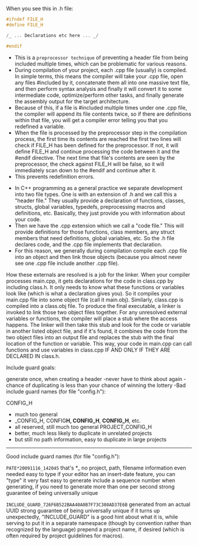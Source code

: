 When you see this in .h file:

```cpp
#ifndef FILE_H
#define FILE_H

/_ ... Declarations etc here ... _/

#endif
```

-   This is a `preprocessor technique` of preventing a header file from being included multiple times,
    which can be problematic for various reasons.
-   During compilation of your project, each .cpp file (usually) is compiled. In simple terms, this means the compiler will take your .cpp file, open any files #included by it, concatenate them all into one massive text file, and then perform syntax analysis and finally it will convert it to some intermediate code, optimize/perform other tasks, and finally generate the assembly output for the target architecture.
-   Because of this, if a file is #included multiple times under one .cpp file, the compiler will append its file contents twice, so if there are definitions within that file, you will get a compiler error telling you that you redefined a variable.
-   When the file is processed by the preprocessor step in the compilation process, the first time its contents are reached the first two lines will check if FILE_H has been defined for the preprocessor. If not, it will define FILE_H and continue processing the code between it and the #endif directive. The next time that file's contents are seen by the preprocessor, the check against FILE_H will be false, so it will immediately scan down to the #endif and continue after it.
-   This prevents redefinition errors.

*   In C++ programming as a general practice we separate development into two file types. One is with an extension of .h and we call this a "header file." They usually provide a declaration of functions, classes, structs, global variables, typedefs, preprocessing macros and definitions, etc. Basically, they just provide you with information about your code.
*   Then we have the .cpp extension which we call a "code file." This will provide definitions for those functions, class members, any struct members that need definitions, global variables, etc. So the .h file declares code, and the .cpp file implements that declaration.
*   For this reason, we generally during compilation compile each .cpp file into an object and then link those objects (because you almost never see one .cpp file include another .cpp file).

How these externals are resolved is a job for the linker.
When your compiler processes main.cpp, it gets declarations for the code in class.cpp by including class.h. It only needs to know what these functions or variables look like (which is what a declaration gives you). So it compiles your main.cpp file into some object file (call it main.obj). Similarly, class.cpp is compiled into a class.obj file.
To produce the final executable, a linker is invoked to link those two object files together. For any unresolved external variables or functions, the compiler will place a stub where the access happens.
The linker will then take this stub and look for the code or variable in another listed object file,
and if it's found, it combines the code from the two object files into an output file and replaces
the stub with the final location of the function or variable. This way, your code in main.cpp can
call functions and use variables in class.cpp IF AND ONLY IF THEY ARE DECLARED IN class.h.

Include guard goals:

generate once, when creating a header
-never have to think about again
-chance of duplicating is less than your chance of winning the lottery
-Bad include guard names (for file "config.h"):

CONFIG_H

-   much too general
-   \_CONFIG_H, CONFIG**H, CONFIG_H**, **CONFIG_H**, etc.
-   all reserved, still much too general
    PROJECT_CONFIG_H
-   better, much less likely to duplicate in unrelated projects
-   but still no path information, easy to duplicate in large projects

---

Good include guard names (for file "config.h"):

`PATE*20091116_142045` that's <last name>\*<date>\_<time>
no project, path, filename information even needed easy to type if your editor has an insert-date feature, you can "type" it very fast easy to generate include a sequence number when generating, if you need to generate more than one per second strong guarantee of being universally unique

`INCLUDE_GUARD_726F6B522BAA40A0B7F73C380AD37E6B` generated from an actual UUID strong guarantee of being universally unique if it turns up unexpectedly, "INCLUDE_GUARD" is a good hint about what it is, while serving to put it in a separate namespace (though by convention rather than recognized by the language)
prepend a project name, if desired (which is often required by project guidelines for macros).
